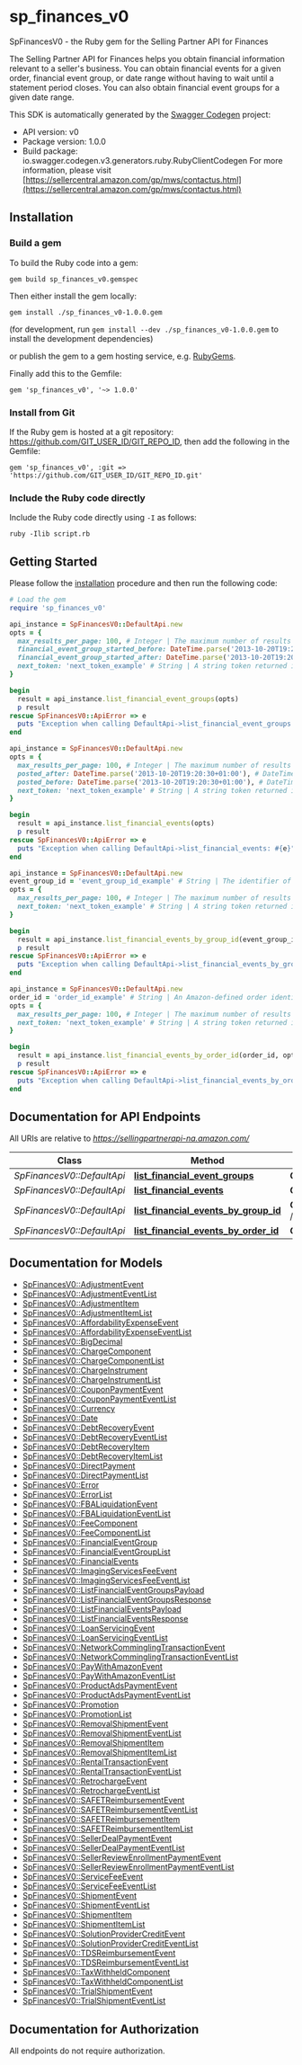 # sp_finances_v0

SpFinancesV0 - the Ruby gem for the Selling Partner API for Finances

The Selling Partner API for Finances helps you obtain financial information relevant to a seller's business. You can obtain financial events for a given order, financial event group, or date range without having to wait until a statement period closes. You can also obtain financial event groups for a given date range.

This SDK is automatically generated by the [Swagger Codegen](https://github.com/swagger-api/swagger-codegen) project:

- API version: v0
- Package version: 1.0.0
- Build package: io.swagger.codegen.v3.generators.ruby.RubyClientCodegen
For more information, please visit [https://sellercentral.amazon.com/gp/mws/contactus.html](https://sellercentral.amazon.com/gp/mws/contactus.html)

## Installation

### Build a gem

To build the Ruby code into a gem:

```shell
gem build sp_finances_v0.gemspec
```

Then either install the gem locally:

```shell
gem install ./sp_finances_v0-1.0.0.gem
```
(for development, run `gem install --dev ./sp_finances_v0-1.0.0.gem` to install the development dependencies)

or publish the gem to a gem hosting service, e.g. [RubyGems](https://rubygems.org/).

Finally add this to the Gemfile:

    gem 'sp_finances_v0', '~> 1.0.0'

### Install from Git

If the Ruby gem is hosted at a git repository: https://github.com/GIT_USER_ID/GIT_REPO_ID, then add the following in the Gemfile:

    gem 'sp_finances_v0', :git => 'https://github.com/GIT_USER_ID/GIT_REPO_ID.git'

### Include the Ruby code directly

Include the Ruby code directly using `-I` as follows:

```shell
ruby -Ilib script.rb
```

## Getting Started

Please follow the [installation](#installation) procedure and then run the following code:
```ruby
# Load the gem
require 'sp_finances_v0'

api_instance = SpFinancesV0::DefaultApi.new
opts = { 
  max_results_per_page: 100, # Integer | The maximum number of results to return per page.
  financial_event_group_started_before: DateTime.parse('2013-10-20T19:20:30+01:00'), # DateTime | A date used for selecting financial event groups that opened before (but not at) a specified date and time, in ISO 8601 format. The date-time  must be later than FinancialEventGroupStartedAfter and no later than two minutes before the request was submitted. If FinancialEventGroupStartedAfter and FinancialEventGroupStartedBefore are more than 180 days apart, no financial event groups are returned.
  financial_event_group_started_after: DateTime.parse('2013-10-20T19:20:30+01:00'), # DateTime | A date used for selecting financial event groups that opened after (or at) a specified date and time, in ISO 8601 format. The date-time must be no later than two minutes before the request was submitted.
  next_token: 'next_token_example' # String | A string token returned in the response of your previous request.
}

begin
  result = api_instance.list_financial_event_groups(opts)
  p result
rescue SpFinancesV0::ApiError => e
  puts "Exception when calling DefaultApi->list_financial_event_groups: #{e}"
end

api_instance = SpFinancesV0::DefaultApi.new
opts = { 
  max_results_per_page: 100, # Integer | The maximum number of results to return per page.
  posted_after: DateTime.parse('2013-10-20T19:20:30+01:00'), # DateTime | A date used for selecting financial events posted after (or at) a specified time. The date-time must be no later than two minutes before the request was submitted, in ISO 8601 date time format.
  posted_before: DateTime.parse('2013-10-20T19:20:30+01:00'), # DateTime | A date used for selecting financial events posted before (but not at) a specified time. The date-time must be later than PostedAfter and no later than two minutes before the request was submitted, in ISO 8601 date time format. If PostedAfter and PostedBefore are more than 180 days apart, no financial events are returned. You must specify the PostedAfter parameter if you specify the PostedBefore parameter. Default: Now minus two minutes.
  next_token: 'next_token_example' # String | A string token returned in the response of your previous request.
}

begin
  result = api_instance.list_financial_events(opts)
  p result
rescue SpFinancesV0::ApiError => e
  puts "Exception when calling DefaultApi->list_financial_events: #{e}"
end

api_instance = SpFinancesV0::DefaultApi.new
event_group_id = 'event_group_id_example' # String | The identifier of the financial event group to which the events belong.
opts = { 
  max_results_per_page: 100, # Integer | The maximum number of results to return per page.
  next_token: 'next_token_example' # String | A string token returned in the response of your previous request.
}

begin
  result = api_instance.list_financial_events_by_group_id(event_group_id, opts)
  p result
rescue SpFinancesV0::ApiError => e
  puts "Exception when calling DefaultApi->list_financial_events_by_group_id: #{e}"
end

api_instance = SpFinancesV0::DefaultApi.new
order_id = 'order_id_example' # String | An Amazon-defined order identifier, in 3-7-7 format.
opts = { 
  max_results_per_page: 100, # Integer | The maximum number of results to return per page.
  next_token: 'next_token_example' # String | A string token returned in the response of your previous request.
}

begin
  result = api_instance.list_financial_events_by_order_id(order_id, opts)
  p result
rescue SpFinancesV0::ApiError => e
  puts "Exception when calling DefaultApi->list_financial_events_by_order_id: #{e}"
end
```

## Documentation for API Endpoints

All URIs are relative to *https://sellingpartnerapi-na.amazon.com/*

Class | Method | HTTP request | Description
------------ | ------------- | ------------- | -------------
*SpFinancesV0::DefaultApi* | [**list_financial_event_groups**](docs/DefaultApi.md#list_financial_event_groups) | **GET** /finances/v0/financialEventGroups | 
*SpFinancesV0::DefaultApi* | [**list_financial_events**](docs/DefaultApi.md#list_financial_events) | **GET** /finances/v0/financialEvents | 
*SpFinancesV0::DefaultApi* | [**list_financial_events_by_group_id**](docs/DefaultApi.md#list_financial_events_by_group_id) | **GET** /finances/v0/financialEventGroups/{eventGroupId}/financialEvents | 
*SpFinancesV0::DefaultApi* | [**list_financial_events_by_order_id**](docs/DefaultApi.md#list_financial_events_by_order_id) | **GET** /finances/v0/orders/{orderId}/financialEvents | 

## Documentation for Models

 - [SpFinancesV0::AdjustmentEvent](docs/AdjustmentEvent.md)
 - [SpFinancesV0::AdjustmentEventList](docs/AdjustmentEventList.md)
 - [SpFinancesV0::AdjustmentItem](docs/AdjustmentItem.md)
 - [SpFinancesV0::AdjustmentItemList](docs/AdjustmentItemList.md)
 - [SpFinancesV0::AffordabilityExpenseEvent](docs/AffordabilityExpenseEvent.md)
 - [SpFinancesV0::AffordabilityExpenseEventList](docs/AffordabilityExpenseEventList.md)
 - [SpFinancesV0::BigDecimal](docs/BigDecimal.md)
 - [SpFinancesV0::ChargeComponent](docs/ChargeComponent.md)
 - [SpFinancesV0::ChargeComponentList](docs/ChargeComponentList.md)
 - [SpFinancesV0::ChargeInstrument](docs/ChargeInstrument.md)
 - [SpFinancesV0::ChargeInstrumentList](docs/ChargeInstrumentList.md)
 - [SpFinancesV0::CouponPaymentEvent](docs/CouponPaymentEvent.md)
 - [SpFinancesV0::CouponPaymentEventList](docs/CouponPaymentEventList.md)
 - [SpFinancesV0::Currency](docs/Currency.md)
 - [SpFinancesV0::Date](docs/Date.md)
 - [SpFinancesV0::DebtRecoveryEvent](docs/DebtRecoveryEvent.md)
 - [SpFinancesV0::DebtRecoveryEventList](docs/DebtRecoveryEventList.md)
 - [SpFinancesV0::DebtRecoveryItem](docs/DebtRecoveryItem.md)
 - [SpFinancesV0::DebtRecoveryItemList](docs/DebtRecoveryItemList.md)
 - [SpFinancesV0::DirectPayment](docs/DirectPayment.md)
 - [SpFinancesV0::DirectPaymentList](docs/DirectPaymentList.md)
 - [SpFinancesV0::Error](docs/Error.md)
 - [SpFinancesV0::ErrorList](docs/ErrorList.md)
 - [SpFinancesV0::FBALiquidationEvent](docs/FBALiquidationEvent.md)
 - [SpFinancesV0::FBALiquidationEventList](docs/FBALiquidationEventList.md)
 - [SpFinancesV0::FeeComponent](docs/FeeComponent.md)
 - [SpFinancesV0::FeeComponentList](docs/FeeComponentList.md)
 - [SpFinancesV0::FinancialEventGroup](docs/FinancialEventGroup.md)
 - [SpFinancesV0::FinancialEventGroupList](docs/FinancialEventGroupList.md)
 - [SpFinancesV0::FinancialEvents](docs/FinancialEvents.md)
 - [SpFinancesV0::ImagingServicesFeeEvent](docs/ImagingServicesFeeEvent.md)
 - [SpFinancesV0::ImagingServicesFeeEventList](docs/ImagingServicesFeeEventList.md)
 - [SpFinancesV0::ListFinancialEventGroupsPayload](docs/ListFinancialEventGroupsPayload.md)
 - [SpFinancesV0::ListFinancialEventGroupsResponse](docs/ListFinancialEventGroupsResponse.md)
 - [SpFinancesV0::ListFinancialEventsPayload](docs/ListFinancialEventsPayload.md)
 - [SpFinancesV0::ListFinancialEventsResponse](docs/ListFinancialEventsResponse.md)
 - [SpFinancesV0::LoanServicingEvent](docs/LoanServicingEvent.md)
 - [SpFinancesV0::LoanServicingEventList](docs/LoanServicingEventList.md)
 - [SpFinancesV0::NetworkComminglingTransactionEvent](docs/NetworkComminglingTransactionEvent.md)
 - [SpFinancesV0::NetworkComminglingTransactionEventList](docs/NetworkComminglingTransactionEventList.md)
 - [SpFinancesV0::PayWithAmazonEvent](docs/PayWithAmazonEvent.md)
 - [SpFinancesV0::PayWithAmazonEventList](docs/PayWithAmazonEventList.md)
 - [SpFinancesV0::ProductAdsPaymentEvent](docs/ProductAdsPaymentEvent.md)
 - [SpFinancesV0::ProductAdsPaymentEventList](docs/ProductAdsPaymentEventList.md)
 - [SpFinancesV0::Promotion](docs/Promotion.md)
 - [SpFinancesV0::PromotionList](docs/PromotionList.md)
 - [SpFinancesV0::RemovalShipmentEvent](docs/RemovalShipmentEvent.md)
 - [SpFinancesV0::RemovalShipmentEventList](docs/RemovalShipmentEventList.md)
 - [SpFinancesV0::RemovalShipmentItem](docs/RemovalShipmentItem.md)
 - [SpFinancesV0::RemovalShipmentItemList](docs/RemovalShipmentItemList.md)
 - [SpFinancesV0::RentalTransactionEvent](docs/RentalTransactionEvent.md)
 - [SpFinancesV0::RentalTransactionEventList](docs/RentalTransactionEventList.md)
 - [SpFinancesV0::RetrochargeEvent](docs/RetrochargeEvent.md)
 - [SpFinancesV0::RetrochargeEventList](docs/RetrochargeEventList.md)
 - [SpFinancesV0::SAFETReimbursementEvent](docs/SAFETReimbursementEvent.md)
 - [SpFinancesV0::SAFETReimbursementEventList](docs/SAFETReimbursementEventList.md)
 - [SpFinancesV0::SAFETReimbursementItem](docs/SAFETReimbursementItem.md)
 - [SpFinancesV0::SAFETReimbursementItemList](docs/SAFETReimbursementItemList.md)
 - [SpFinancesV0::SellerDealPaymentEvent](docs/SellerDealPaymentEvent.md)
 - [SpFinancesV0::SellerDealPaymentEventList](docs/SellerDealPaymentEventList.md)
 - [SpFinancesV0::SellerReviewEnrollmentPaymentEvent](docs/SellerReviewEnrollmentPaymentEvent.md)
 - [SpFinancesV0::SellerReviewEnrollmentPaymentEventList](docs/SellerReviewEnrollmentPaymentEventList.md)
 - [SpFinancesV0::ServiceFeeEvent](docs/ServiceFeeEvent.md)
 - [SpFinancesV0::ServiceFeeEventList](docs/ServiceFeeEventList.md)
 - [SpFinancesV0::ShipmentEvent](docs/ShipmentEvent.md)
 - [SpFinancesV0::ShipmentEventList](docs/ShipmentEventList.md)
 - [SpFinancesV0::ShipmentItem](docs/ShipmentItem.md)
 - [SpFinancesV0::ShipmentItemList](docs/ShipmentItemList.md)
 - [SpFinancesV0::SolutionProviderCreditEvent](docs/SolutionProviderCreditEvent.md)
 - [SpFinancesV0::SolutionProviderCreditEventList](docs/SolutionProviderCreditEventList.md)
 - [SpFinancesV0::TDSReimbursementEvent](docs/TDSReimbursementEvent.md)
 - [SpFinancesV0::TDSReimbursementEventList](docs/TDSReimbursementEventList.md)
 - [SpFinancesV0::TaxWithheldComponent](docs/TaxWithheldComponent.md)
 - [SpFinancesV0::TaxWithheldComponentList](docs/TaxWithheldComponentList.md)
 - [SpFinancesV0::TrialShipmentEvent](docs/TrialShipmentEvent.md)
 - [SpFinancesV0::TrialShipmentEventList](docs/TrialShipmentEventList.md)

## Documentation for Authorization

 All endpoints do not require authorization.

